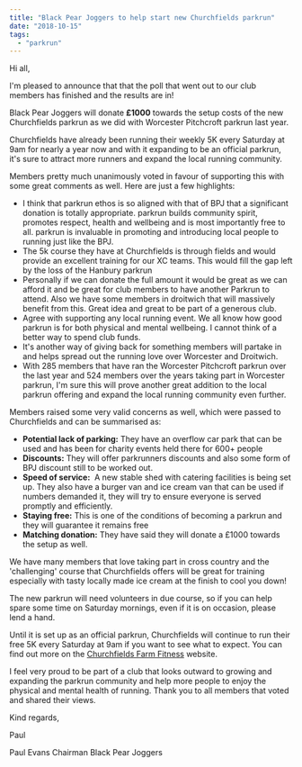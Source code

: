 ```yaml
---
title: "Black Pear Joggers to help start new Churchfields parkrun"
date: "2018-10-15"
tags: 
  - "parkrun"
---
```


Hi all,

I'm pleased to announce that that the poll that went out to our club members has finished and the results are in!

Black Pear Joggers will donate **£1000** towards the setup costs of the new Churchfields parkrun as we did with Worcester Pitchcroft parkrun last year.

Churchfields have already been running their weekly 5K every Saturday at 9am for nearly a year now and with it expanding to be an official parkrun, it's sure to attract more runners and expand the local running community.

Members pretty much unanimously voted in favour of supporting this with some great comments as well. Here are just a few highlights:

- I think that parkrun ethos is so aligned with that of BPJ that a significant donation is totally appropriate. parkrun builds community spirit, promotes respect, health and wellbeing and is most importantly free to all. parkrun is invaluable in promoting and introducing local people to running just like the BPJ.
- The 5k course they have at Churchfields is through fields and would provide an excellent training for our XC teams. This would fill the gap left by the loss of the Hanbury parkrun
- Personally if we can donate the full amount it would be great as we can afford it and be great for club members to have another Parkrun to attend. Also we have some members in droitwich that will massively benefit from this. Great idea and great to be part of a generous club.
- Agree with supporting any local running event. We all know how good parkrun is for both physical and mental wellbeing. I cannot think of a better way to spend club funds.
- It's another way of giving back for something members will partake in and helps spread out the running love over Worcester and Droitwich.
- With 285 members that have ran the Worcester Pitchcroft parkrun over the last year and 524 members over the years taking part in Worcester parkrun, I'm sure this will prove another great addition to the local parkrun offering and expand the local running community even further.

Members raised some very valid concerns as well, which were passed to Churchfields and can be summarised as:

- **Potential lack of parking:** They have an overflow car park that can be used and has been for charity events held there for 600+ people
- **Discounts:** They will offer parkrunners discounts and also some form of BPJ discount still to be worked out.
- **Speed of service:**  A new stable shed with catering facilities is being set up. They also have a burger van and ice cream van that can be used if numbers demanded it, they will try to ensure everyone is served promptly and efficiently.
- **Staying free:** This is one of the conditions of becoming a parkrun and they will guarantee it remains free
- **Matching donation:** They have said they will donate a £1000 towards the setup as well.

We have many members that love taking part in cross country and the 'challenging' course that Churchfields offers will be great for training especially with tasty locally made ice cream at the finish to cool you down!

The new parkrun will need volunteers in due course, so if you can help spare some time on Saturday mornings, even if it is on occasion, please lend a hand.

Until it is set up as an official parkrun, Churchfields will continue to run their free 5K every Saturday at 9am if you want to see what to expect. You can find out more on the [Churchfields Farm Fitness](http://www.churchfields-farm.co.uk/churchfields-farm-fitness-/) website.

I feel very proud to be part of a club that looks outward to growing and expanding the parkrun community and help more people to enjoy the physical and mental health of running. Thank you to all members that voted and shared their views.

Kind regards,

Paul

Paul Evans Chairman Black Pear Joggers
